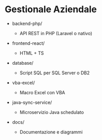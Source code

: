 # Gestionale Aziendale

- backend-php/

  - API REST in PHP (Laravel o nativo)

- frontend-react/

  - HTML + TS

- database/

  - Script SQL per SQL Server o DB2

- vba-excel/

  - Macro Excel con VBA

- java-sync-service/

  - Microservizio Java schedulato

- docs/
  - Documentazione e diagrammi
